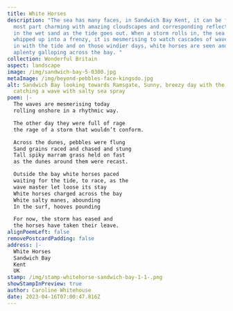 ```yaml
---
title: White Horses
description: "The sea has many faces, in Sandwich Bay Kent, it can be for the
  most part charming with amazing cloudscapes and corresponding reflections seen
  in the wet sand as the tide goes out. When a storm rolls in, the sea can be
  whipped up into a frenzy, it is mesmerising to watch cascades of waves rolling
  in with the tide and on those windier days, white horses are seen and heard
  aplenty galloping across the bay. "
collection: Wonderful Britain
aspect: landscape
image: /img/sandwich-bay-5-0300.jpg
metaImage: /img/beyond-pebbles-face-kingsdo.jpg
alt: Sandwich Bay looking towards Ramsgate, Sunny, breezy day with the wind
  catching a wave with salty sea spray
poem: |-
  The waves are mesmerising today
  rolling onshore in a rhythmic way.

  The other day they were full of rage
  the rage of a storm that wouldn’t conform.

  Across the dunes, pebbles were flung
  Sand grains raced and chased and stung
  Tall spiky marram grass held on fast
  as the dunes around them were recast.

  Outside the bay white horses paced
  waiting for the tide, to race, as the
  wave master let loose its stay
  White horses charged across the bay
  White salty manes, abounding
  In the surf, hooves pounding

  For now, the storm has eased and
  the horses have taken their leave.
alignPoemLeft: false
removePostcardPadding: false
address: |-
  White Horses
  Sandwich Bay
  Kent
  UK
stamp: /img/stamp-whitehorse-sandwich-bay-1-1-.png
showStampInPreview: true
author: Caroline Whitehouse
date: 2023-04-16T07:00:47.816Z
---
```

